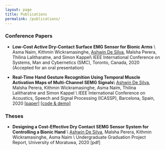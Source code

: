 ```yaml
---
layout: page
title: Publications
permalink: /publications/
---
```


### Conference Papers

* **Low-Cost Active Dry-Contact Surface EMG Sensor for Bionic Arms** \\
Asma Naim, Kithmin Wickramasinghe, <u>Ashwin De Silva</u>, Malsha Perera, Thilina Lalitharatne, and Simon Kappel\\
IEEE International Conference on Systems, Man and Cybernetics (SMC), Toronto, Canada, 2020 (Accepted for an oral presentation)

* **Real-Time Hand Gesture Recognition Using Temporal Muscle Activation Maps of Multi-Channel SEMG Signals**\\
<u>Ashwin De Silva</u>, Malsha Perera, Kithmin Wickramasinghe, Asma Naim, Thilina Lalitharatne and Simon Kappel \\
IEEE International Conference on Acoustics, Speech and Signal Processing (ICASSP), Barcelona, Spain, 2020 [[paper]](https://ieeexplore.ieee.org/document/9054227) [[code & demo]](https://github.com/Laknath1996/Real-Time-Hand-Gesture-Recognition-with-TMA-Maps)

### Theses

* **Designing a Cost-Effective Dry Contact SEMG Sensor System for Controlling a Bionic Hand** \\
<u>Ashwin De Silva</u>, Malsha Perera, Kithmin Wickramasinghe, Asma Naim \\
Undergraduate Graduation Project Report, University of Moratuwa, 2020 [pdf]
